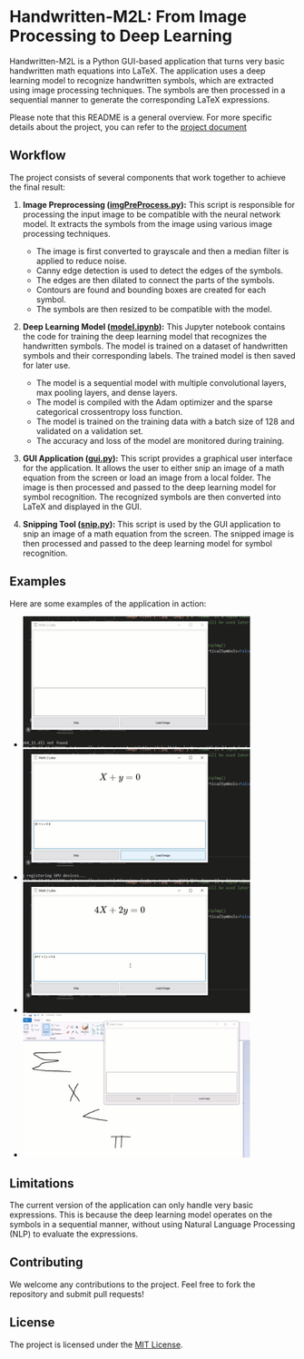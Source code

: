 # Handwritten-M2L: From Image Processing to Deep Learning

Handwritten-M2L is a Python GUI-based application that turns very basic handwritten math equations into LaTeX. The application uses a deep learning model to recognize handwritten symbols, which are extracted using image processing techniques. The symbols are then processed in a sequential manner to generate the corresponding LaTeX expressions.

Please note that this README is a general overview. For more specific details about the project, you can refer to the 
[project document](./G12_Ashraf196280_Farah194233_Jacinta206562.docx)

## Workflow

The project consists of several components that work together to achieve the final result:

1. **Image Preprocessing ([imgPreProcess.py](imgPreProcess.py)):** This script is responsible for processing the input image to be compatible with the neural network model. It extracts the symbols from the image using various image processing techniques.
    - The image is first converted to grayscale and then a median filter is applied to reduce noise.
    - Canny edge detection is used to detect the edges of the symbols.
    - The edges are then dilated to connect the parts of the symbols.
    - Contours are found and bounding boxes are created for each symbol.
    - The symbols are then resized to be compatible with the model.

2. **Deep Learning Model ([model.ipynb](model.ipynb)):** This Jupyter notebook contains the code for training the deep learning model that recognizes the handwritten symbols. The model is trained on a dataset of handwritten symbols and their corresponding labels. The trained model is then saved for later use.
    - The model is a sequential model with multiple convolutional layers, max pooling layers, and dense layers.
    - The model is compiled with the Adam optimizer and the sparse categorical crossentropy loss function.
    - The model is trained on the training data with a batch size of 128 and validated on a validation set.
    - The accuracy and loss of the model are monitored during training.

4. **GUI Application ([gui.py](gui.py)):** This script provides a graphical user interface for the application. It allows the user to either snip an image of a math equation from the screen or load an image from a local folder. The image is then processed and passed to the deep learning model for symbol recognition. The recognized symbols are then converted into LaTeX and displayed in the GUI.

5. **Snipping Tool ([snip.py](snip.py)):** This script is used by the GUI application to snip an image of a math equation from the screen. The snipped image is then processed and passed to the deep learning model for symbol recognition.

## Examples

Here are some examples of the application in action:

- <img
  src="https://github.com/OdyAsh/Handwritten-M2L/blob/main/output1.gif"
  style="display: inline-block; margin: 0 auto; max-width: 400px" />
- <img
  src="https://github.com/OdyAsh/Handwritten-M2L/blob/main/output2.gif"
  style="display: inline-block; margin: 0 auto; max-width: 400px">
- <img
  src="https://github.com/OdyAsh/Handwritten-M2L/blob/main/output3.gif"
  style="display: inline-block; margin: 0 auto; max-width: 400px">
- <img
  src="https://github.com/OdyAsh/Handwritten-M2L/blob/main/output4.gif"
  style="display: inline-block; margin: 0 auto; max-width: 400px">

## Limitations

The current version of the application can only handle very basic expressions. This is because the deep learning model operates on the symbols in a sequential manner, without using Natural Language Processing (NLP) to evaluate the expressions.

## Contributing

We welcome any contributions to the project. Feel free to fork the repository and submit pull requests!

## License

The project is licensed under the [MIT License](https://choosealicense.com/licenses/mit/).
